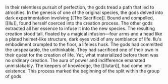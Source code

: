 In their relentless pursuit of perfection, the gods tread a path that led to atrocities. In the genesis of one of the original species, the gods delved into dark experimentation involving [[The Sacrifice]]. Bound and compelled, [[Ilu]], found herself coerced into the creation process. The other gods extracted all her essence to infuse it into the new species. The resulting creation stood tall, floated by a magical infusion—four arms and a head like a plated helmet-like structure, dark eyes void of any semblance of life. Ilu's embodiment crumpled to the floor, a lifeless husk. The gods had committed the unspeakable, the unthinkable. They had sacrificed one of their own in their quest for the creation of life. Yet, what materialized before them was no ordinary creation. The aura of power and indifference emanated unmistakably. The keepers of knowledge, the [[Ilutari]], had come into existence. This process marked the beginning of the split within the group of gods

